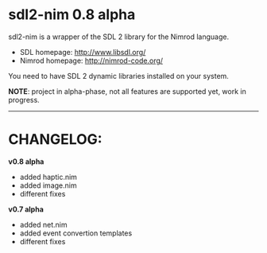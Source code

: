 sdl2-nim 0.8 alpha
==================

sdl2-nim is a wrapper of the SDL 2 library for the Nimrod language.

* SDL homepage: http://www.libsdl.org/
* Nimrod homepage: http://nimrod-code.org/

You need to have SDL 2 dynamic libraries installed on your system.

**NOTE**: project in alpha-phase, not all features are supported yet, work in progress.

----------------------------------------

CHANGELOG:
==========

**v0.8 alpha**
* added haptic.nim
* added image.nim
* different fixes

**v0.7 alpha**
* added net.nim
* added event convertion templates
* different fixes

